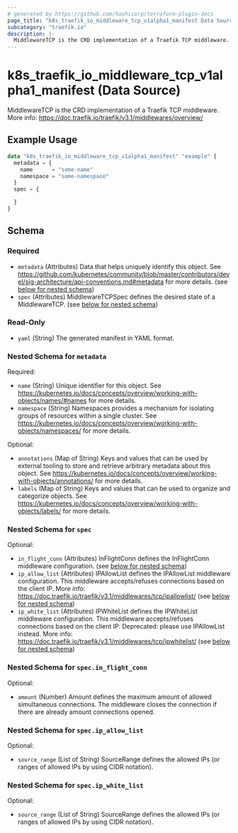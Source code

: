 ```yaml
---
# generated by https://github.com/hashicorp/terraform-plugin-docs
page_title: "k8s_traefik_io_middleware_tcp_v1alpha1_manifest Data Source - terraform-provider-k8s"
subcategory: "traefik.io"
description: |-
  MiddlewareTCP is the CRD implementation of a Traefik TCP middleware. More info: https://doc.traefik.io/traefik/v3.1/middlewares/overview/
---
```


# k8s_traefik_io_middleware_tcp_v1alpha1_manifest (Data Source)

MiddlewareTCP is the CRD implementation of a Traefik TCP middleware. More info: https://doc.traefik.io/traefik/v3.1/middlewares/overview/

## Example Usage

```terraform
data "k8s_traefik_io_middleware_tcp_v1alpha1_manifest" "example" {
  metadata = {
    name      = "some-name"
    namespace = "some-namespace"
  }
  spec = {

  }
}
```

<!-- schema generated by tfplugindocs -->
## Schema

### Required

- `metadata` (Attributes) Data that helps uniquely identify this object. See https://github.com/kubernetes/community/blob/master/contributors/devel/sig-architecture/api-conventions.md#metadata for more details. (see [below for nested schema](#nestedatt--metadata))
- `spec` (Attributes) MiddlewareTCPSpec defines the desired state of a MiddlewareTCP. (see [below for nested schema](#nestedatt--spec))

### Read-Only

- `yaml` (String) The generated manifest in YAML format.

<a id="nestedatt--metadata"></a>
### Nested Schema for `metadata`

Required:

- `name` (String) Unique identifier for this object. See https://kubernetes.io/docs/concepts/overview/working-with-objects/names/#names for more details.
- `namespace` (String) Namespaces provides a mechanism for isolating groups of resources within a single cluster. See https://kubernetes.io/docs/concepts/overview/working-with-objects/namespaces/ for more details.

Optional:

- `annotations` (Map of String) Keys and values that can be used by external tooling to store and retrieve arbitrary metadata about this object. See https://kubernetes.io/docs/concepts/overview/working-with-objects/annotations/ for more details.
- `labels` (Map of String) Keys and values that can be used to organize and categorize objects. See https://kubernetes.io/docs/concepts/overview/working-with-objects/labels/ for more details.


<a id="nestedatt--spec"></a>
### Nested Schema for `spec`

Optional:

- `in_flight_conn` (Attributes) InFlightConn defines the InFlightConn middleware configuration. (see [below for nested schema](#nestedatt--spec--in_flight_conn))
- `ip_allow_list` (Attributes) IPAllowList defines the IPAllowList middleware configuration. This middleware accepts/refuses connections based on the client IP. More info: https://doc.traefik.io/traefik/v3.1/middlewares/tcp/ipallowlist/ (see [below for nested schema](#nestedatt--spec--ip_allow_list))
- `ip_white_list` (Attributes) IPWhiteList defines the IPWhiteList middleware configuration. This middleware accepts/refuses connections based on the client IP. Deprecated: please use IPAllowList instead. More info: https://doc.traefik.io/traefik/v3.1/middlewares/tcp/ipwhitelist/ (see [below for nested schema](#nestedatt--spec--ip_white_list))

<a id="nestedatt--spec--in_flight_conn"></a>
### Nested Schema for `spec.in_flight_conn`

Optional:

- `amount` (Number) Amount defines the maximum amount of allowed simultaneous connections. The middleware closes the connection if there are already amount connections opened.


<a id="nestedatt--spec--ip_allow_list"></a>
### Nested Schema for `spec.ip_allow_list`

Optional:

- `source_range` (List of String) SourceRange defines the allowed IPs (or ranges of allowed IPs by using CIDR notation).


<a id="nestedatt--spec--ip_white_list"></a>
### Nested Schema for `spec.ip_white_list`

Optional:

- `source_range` (List of String) SourceRange defines the allowed IPs (or ranges of allowed IPs by using CIDR notation).
